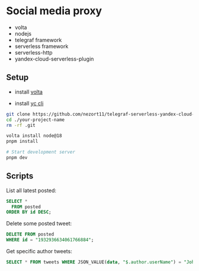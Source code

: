 # Social media proxy

- volta
- nodejs
- telegraf framework
- serverless framework
- serverless-http
- yandex-cloud-serverless-plugin

## Setup

- install [volta](https://docs.volta.sh/guide/getting-started)

- install [yc cli](https://yandex.cloud/ru/docs/cli/quickstart)

```sh
git clone https://github.com/nezort11/telegraf-serverless-yandex-cloud-template.git your-project-name
cd ./your-project-name
rm -rf .git

volta install node@18
pnpm install

# Start development server
pnpm dev
```

## Scripts

List all latest posted:

```sql
SELECT *
  FROM posted
ORDER BY id DESC;
```

Delete some posted tweet:

```sql
DELETE FROM posted
WHERE id = "1932936634061766884";
```

Get specific author tweets:

```sql
SELECT * FROM tweets WHERE JSON_VALUE(data, "$.author.userName") = "JohnPiper";
```
